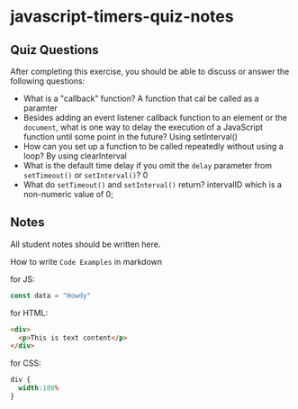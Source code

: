 # javascript-timers-quiz-notes

## Quiz Questions

After completing this exercise, you should be able to discuss or answer the following questions:

- What is a "callback" function?
A function that cal be called as a paramter
- Besides adding an event listener callback function to an element or the `document`, what is one way to delay the execution of a JavaScript function until some point in the future?
Using setInterval()
- How can you set up a function to be called repeatedly without using a loop?
By using clearInterval
- What is the default time delay if you omit the `delay` parameter from `setTimeout()` or `setInterval()`?
0
- What do `setTimeout()` and `setInterval()` return?
intervalID  which is a non-numeric value of 0;

## Notes

All student notes should be written here.


How to write `Code Examples` in markdown

for JS:
```javascript
const data = "Howdy"
```

for HTML:
```html
<div>
  <p>This is text content</p>
</div>
```

for CSS:
```css
div {
  width:100%
}
```
